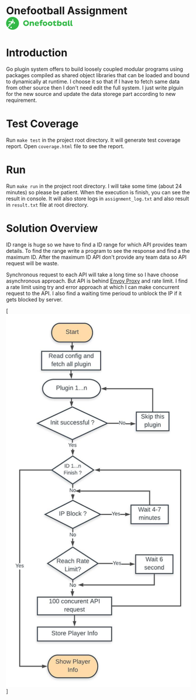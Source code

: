 # Onefootball Assignment [![N|Solid](./images/onefootball.png)](https://onefootball.com)

# Introduction
Go plugin system offers to build loosely coupled modular programs using packages compiled as shared object libraries that can be loaded and bound to dynamically at runtime. I choose it so that if I have to fetch same data from other source then I don't need edit the full system. I just write plguin for the new source and update the data storege part according to new requirement.

# Test Coverage
Run `make test` in the project root directory. It will generate test coverage report. Open `coverage.html` file to see the report.

# Run
Run `make run` in the project root directory. I will take some time (about 24 minutes) so please be patient. When the execution is finish, you can see the result in console. It will also store logs in `assignment_log.txt` and also result in `result.txt` file at root directory.

# Solution Overview
ID range is huge so we have to find a ID range for which API provides team details. To find the range write a program to see the response and find a the maximum ID. After the maximum ID API don't provide any team data so API request will be waste.

Synchronous request to each API will take a long time so I have choose asynchronous approach. But API is behind [Envoy Proxy](https://www.envoyproxy.io/) and rate limit. I find a rate limit using try and error approach at which I can make concurrent request to the API. I also find a waiting time perioud to unblock the IP if it gets blocked by server.

[![N|Solid](./images/solution-diagram.jpeg)]